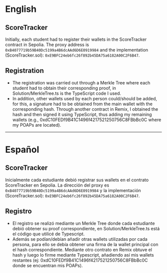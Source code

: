 # English
## ScoreTracker
Initially, each student had to register their wallets in the ScoreTracker contract in Sepolia.
The proxy address is `0xB4077719b59B40Dc5199a4B6dcAAd6D6E0919984` and the implementation (ScoreTracker.sol): `0xE9BFC24eb6fc26f892b45DA75a6182A00C2F6B47`.
## Registration
- The registration was carried out through a Merkle Tree where each student had to obtain their corresponding proof, in Solution/MerkleTree.ts is the TypeScript code I used.
- In addition, other wallets used by each person could/should be added, for this, a signature had to be obtained from the main wallet with the corresponding hash. Through another contract in Remix, I obtained the hash and then signed it using TypeScript, thus adding my remaining wallets (e.g., 0xdC10FEDf9B41C1496f4217521250756C8FBbBc0C where my POAPs are located).

-----------------------------------------------------------------

# Español
## ScoreTracker
Inicialmente cada estudiante debió registrar sus wallets en el contrato ScoreTracker en Sepolia.
La dirección del proxy es `0xB4077719b59B40Dc5199a4B6dcAAd6D6E0919984` y la implementación (ScoreTracker.sol): `0xE9BFC24eb6fc26f892b45DA75a6182A00C2F6B47`.
## Registro
- El registro se realizó mediante un Merkle Tree donde cada estudiante debió obtener su proof correspondiente, en Solution/MerkleTree.ts está el código que utilicé de Typescript.
- Además se podían/debían añadir otras wallets utilizadas por cada persona, para ello se debía obtener una firma de la wallet principal con el hash correspondiente. Mediante otro contrato en Remix obtuve el hash y luego lo firme mediante Typescript, añadiendo así mis wallets restantes (ej: 0xdC10FEDf9B41C1496f4217521250756C8FBbBc0C donde se encuentran mis POAPs).